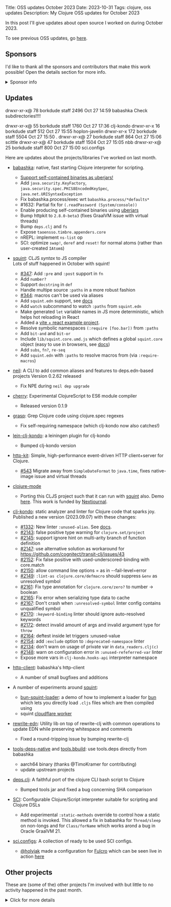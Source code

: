 Title: OSS updates October 2023
Date: 2023-10-31
Tags: clojure, oss updates
Description: My Clojure OSS updates for October 2023

In this post I'll give updates about open source I worked on during October 2023.

To see previous OSS updates, go [here](https://blog.michielborkent.nl/tags/oss-updates.html).

## Sponsors

I'd like to thank all the sponsors and contributors that make
this work possible! Open the details section for more info.

<details>
<summary>Sponsor info</summary>
Top sponsors:

- [Clojurists Together](https://clojuriststogether.org/)
- [Roam Research](https://roamresearch.com/)
- [Nextjournal](https://nextjournal.com/)
- [Toyokumo](https://toyokumo.co.jp/)
- [Cognitect](https://www.cognitect.com/)
- [Kepler16](https://kepler16.com/)
- [Pitch](https://github.com/pitch-io)

If you want to ensure that the projects I work on are sustainably maintained,
you can sponsor this work in the following ways. Thank you!

- [Github Sponsors](https://github.com/sponsors/borkdude)
- The [Babaska](https://opencollective.com/babashka) or [Clj-kondo](https://opencollective.com/clj-kondo) OpenCollective
- [Ko-fi](https://ko-fi.com/borkdude)
- [Patreon](https://www.patreon.com/borkdude)
- [Clojurists Together](https://www.clojuriststogether.org/)

If you're used to sponsoring through some other means which isn't listed above, please get in touch.

On to the projects that I've been working on!
</details>

<!--

sources: https://github.com/borkdude
local ~/dev and ~/dev/babashka dir (since github doesn't show all repos)

-->

## Updates

drwxr-xr-x@  78 borkdude  staff   2496 Oct 27 14:59 babashka
  Check subdirectories!!!!

drwxr-xr-x@  55 borkdude  staff   1760 Oct 27 17:36 clj-kondo
drwxr-xr-x   16 borkdude  staff    512 Oct 27 15:55 hoplon-javelin
drwxr-xr-x  172 borkdude  staff   5504 Oct 27 15:50 .
drwxr-xr-x@  27 borkdude  staff    864 Oct 27 15:06 scittle
drwxr-xr-x@  47 borkdude  staff   1504 Oct 27 15:05 nbb
drwxr-xr-x@  25 borkdude  staff    800 Oct 27 15:00 sci.configs

Here are updates about the projects/libraries I've worked on last month.

- [babashka](https://github.com/babashka/babashka): native, fast starting Clojure interpreter for scripting.
  - [Support self-contained binaries as uberjars!](https://github.com/babashka/babashka/wiki/Self-contained-executable#uberjar)
  - Add `java.security.KeyFactory`, `java.security.spec.PKCS8EncodedKeySpec`, `java.net.URISyntaxException`
  - Fix babashka.process/exec wrt `babashka.process/*defaults*`
  - #1632: Partial fix for `(.readPassword (System/console))`
  - Enable producing self-contained binaries using [uberjars](https://github.com/babashka/babashka/wiki/Self-contained-executable#uberjar)
  - Bump httpkit to `2.8.0-beta3` (fixes GraalVM issue with virtual threads)
  - Bump `deps.clj` and `fs`
  - Expose `taoensso.timbre.appenders.core`
  - nREPL: implement `ns-list` op
  - SCI: optimize `swap!`, `deref` and `reset!` for normal atoms (rather than user-created `IAtom`s)
- [squint](https://github.com/squint-cljs/squint): CLJS _syntax_ to JS compiler
  <br>Lots of stuff happened in October with squint!
  - [#347](https://github.com/squint-cljs/squint/issues/347): Add `:pre` and `:post` support in `fn`
  - Add `number?`
  - Support `docstring` in `def`
  - Handle multipe source `:paths` in a more robust fashion
  - [#344](https://github.com/squint-cljs/squint/issues/344): macros can't be used via aliases
  - Add `squint.edn` support, see [docs](README.md#squintedn)
  - Add `watch` subcommand to watch `:paths` from `squint.edn`
  - Make generated `let` variable names in JS more deterministic, which helps hot reloading in React
  - Added a [vite + react example project](examples/vite-react).
  - Resolve symbolic namespaces `(:require [foo.bar])` from `:paths`
  - Add `bit-and` and `bit-or`
  - Include `lib/squint.core.umd.js` which defines a global `squint.core` object (easy to use in browsers, see [docs](README.md#compile-on-a-server-use-in-a-browser))
  - Add `subs`, `fn?`, `re-seq`
  - Add `squint.edn` with `:paths` to resolve macros from (via `:require-macros`)

- [neil](https://github.com/babashka/neil): A CLI to add common aliases and features to deps.edn-based projects
  Version 0.2.62 released
  - Fix NPE during `neil dep upgrade`
- [cherry](https://github.com/squint-cljs/cherry): Experimental ClojureScript to ES6 module compiler
  - Released version 0.1.9
- [grasp](https://github.com/borkdude/grasp): Grep Clojure code using clojure.spec regexes
  - Fix self-requiring namespace (which clj-kondo now also catches!)
- [lein-clj-kondo](https://github.com/clj-kondo/lein-clj-kondo): a leiningen plugin for clj-kondo
  - Bumped clj-kondo version
- [http-kit](https://github.com/http-kit/http-kit): Simple, high-performance event-driven HTTP client+server for Clojure.
  - [#543](https://github.com/http-kit/http-kit/issues/543) Migrate away from `SimpleDateFormat` to `java.time`, fixes native-image issue and virtual threads
- [clojure-mode](https://github.com/nextjournal/clojure-mode)
  - Porting this CLJS project such that it can run with [squint](https://github.com/squint-cljs/squint) also. Demo [here](https://snapshots.nextjournal.com/clojure-mode/build/8cfb2a20e7ea203056c47ebd80b7f4dd50a27e40/squint/dist/index.html). This work is funded by [Nextjournal](https://nextjournal.com/).
- [clj-kondo](https://github.com/clj-kondo/clj-kondo): static analyzer and linter for Clojure code that sparks joy.
  Published a new version (2023.09.07) with these changes:
  - [#1332](https://github.com/clj-kondo/clj-kondo/issues/1332): New linter `:unused-alias`. See [docs](doc/linters.md).
  - [#2143](https://github.com/clj-kondo/clj-kondo/issues/2143): false positive type warning for `clojure.set/project`
  - [#2145](https://github.com/clj-kondo/clj-kondo/issues/2145): support ignore hint on multi-arity branch of function definition
  - [#2147](https://github.com/clj-kondo/clj-kondo/issues/2147): use alternative solution as workaround for https://github.com/cognitect/transit-clj/issues/43
  - [#2152](https://github.com/clj-kondo/clj-kondo/issues/2152): Fix false positive with used-underscored-binding with core.match
  - [#2150](https://github.com/clj-kondo/clj-kondo/issues/2150): allow command line options = as in --fail-level=error
  - [#2149](https://github.com/clj-kondo/clj-kondo/issues/2149): `:lint-as clojure.core/defmacro` should suppress `&env` as unresolved symbol
  - [#2161](https://github.com/clj-kondo/clj-kondo/issues/2161): Fix type annotation for `clojure.core/zero?` to number -> boolean
  - [#2165](https://github.com/clj-kondo/clj-kondo/issues/2165): Fix error when serializing type data to cache
  - [#2167](https://github.com/clj-kondo/clj-kondo/issues/2167): Don't crash when `:unresolved-symbol` linter config contains unqualified symbol
  - [#2170](https://github.com/clj-kondo/clj-kondo/issues/2170): `:keyword-binding` linter should ignore auto-resolved keywords
  - [#2172](https://github.com/clj-kondo/clj-kondo/issues/2172): detect invalid amount of args and invalid argument type for `throw`
  - [#2164](https://github.com/clj-kondo/clj-kondo/issues/2164): deftest inside let triggers :unused-value
  - [#2154](https://github.com/clj-kondo/clj-kondo/issues/2154): add `:exclude` option to `:deprecated-namespace` linter
  - [#2134](https://github.com/clj-kondo/clj-kondo/issues/2134): don't warn on usage of private var in `data_readers.clj(c)`
  - [#2148](https://github.com/clj-kondo/clj-kondo/issues/2148): warn on configuration error in `:unused-refeferred-var` linter
  - Expose more vars in `clj-kondo.hooks-api` interpreter namespace
- [http-client](https://github.com/babashka/http-client): babashka's http-client
  - A number of small bugfixes and additions
- A number of experiments around [squint](https://github.com/squint-cljs/squint):
  - [bun-squint-loader](https://github.com/borkdude/bun-squint-loader): a demo
  of how to implement a loader for [bun](https://github.com/oven-sh/bun) which
  lets you directly load `.cljs` files which are then compiled using
  - squint [cloudflare worker](https://github.com/borkdude/squint-bun-cloudflare)
- [rewrite-edn](https://github.com/borkdude/rewrite-edn): Utility lib on top of
  rewrite-clj with common operations to update EDN while preserving whitespace
  and comments
  - Fixed a round-tripping issue by bumping rewrite-clj
- [tools-deps-native](https://github.com/babashka/tools-deps-native) and [tools.bbuild](https://github.com/babashka/tools.bbuild): use tools.deps directly from babashka
  - aarch64 binary (thanks @TimoKramer for contributing)
  - update upstream projects
- [deps.clj](https://github.com/borkdude/deps.clj): A faithful port of the clojure CLI bash script to Clojure
  - Bumped tools jar and fixed a bug concerning SHA comparison
- [SCI](https://github.com/babashka/sci): Configurable Clojure/Script interpreter suitable for scripting and Clojure DSLs
  - Add experimental `:static-methods` override to control how a static method is
    invoked. This allowed a fix in babashka for `Thread/sleep` on non-longs and
    for `Class/forName` which works arond a bug in Oracle GraalVM 21.
- [sci.configs](https://github.com/babashka/sci.configs): A collection of ready to be used SCI configs.
  - [@holyjak](https://github.com/holyjak) made a configuration for [Fulcro](https://github.com/fulcrologic/fulcro) which can be seen live in action [here](https://blog.jakubholy.net/2023/interactive-code-snippets-fulcro/)

## Other projects

These are (some of the) other projects I'm involved with but little to no activity
happened in the past month.

<details>
<summary>Click for more details</summary>
- [CLI](https://github.com/babashka/cli): Turn Clojure functions into CLIs!
- [jet](https://github.com/borkdude/jet): CLI to transform between JSON, EDN, YAML and Transit using Clojure
- [quickdoc](https://github.com/borkdude/quickdoc): Quick and minimal API doc generation for Clojure
- [nbb](https://github.com/babashka/nbb): Scripting in Clojure on Node.js using SCI
- [pod-babashka-go-sqlite3](https://github.com/babashka/pod-babashka-go-sqlite3): A babashka pod for interacting with sqlite3
- [pod-babashka-fswatcher](https://github.com/babashka/pod-babashka-fswatcher): babashka filewatcher pod
- [edamame](https://github.com/borkdude/edamame): Configurable EDN/Clojure parser with location metadata
- [lein2deps](https://github.com/borkdude/lein2deps): leiningen to deps.edn converter
- [scittle](https://github.com/babashka/scittle): Execute Clojure(Script) directly from browser script tags via SCI
- [sql pods](https://github.com/babashka/babashka-sql-pods): babashka pods for SQL databases
- [cljs-showcase](https://github.com/borkdude/cljs-showcase): Showcase CLJS libs using SCI
- [fs](https://github.com/babashka/fs) - File system utility library for Clojure
- [process](https://github.com/babashka/process): Clojure library for shelling out / spawning sub-processes
- [babashka.book](https://github.com/babashka/book): Babashka manual
- [instaparse-bb](https://github.com/babashka/instaparse-bb)
- [rewrite-clj](https://github.com/clj-commons/rewrite-clj): Rewrite Clojure code and edn
- [pod-babashka-buddy](https://github.com/babashka/pod-babashka-buddy): A pod around buddy core (Cryptographic Api for Clojure).
- [gh-release-artifact](https://github.com/borkdude/gh-release-artifact): Upload artifacts to Github releases idempotently
- [carve](https://github.com/borkdude/carve) - Remove unused Clojure vars
- [quickblog](https://github.com/borkdude/quickblog): Light-weight static blog engine for Clojure and babashka
- [4ever-clojure](https://github.com/oxalorg/4ever-clojure) - Pure CLJS version of 4clojure, meant to run forever!
- [pod-babashka-lanterna](https://github.com/babashka/pod-babashka-lanterna): Interact with clojure-lanterna from babashka
- [joyride](https://github.com/BetterThanTomorrow/joyride): VSCode CLJS scripting and REPL (via [SCI](https://github.com/babashka/sci))
- [clj2el](https://borkdude.github.io/clj2el/): transpile Clojure to elisp
- [deflet](https://github.com/borkdude/deflet): make let-expressions REPL-friendly!
- [babashka.json](https://github.com/babashka/json): babashka JSON library/adapter
- [deps.add-lib](https://github.com/borkdude/deps.add-lib): Clojure 1.12's add-lib feature for leiningen and/or other environments without a specific version of the clojure CLI

</details>


